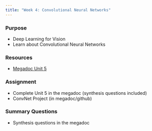 ```yaml
---
title: "Week 4: Convolutional Neural Networks"
---
```


### Purpose

- Deep Learning for Vision
- Learn about Convolutional Neural Networks

### Resources

- [Megadoc Unit 5](../megadoc/unit-05)

### Assignment

- Complete Unit 5 in the megadoc (synthesis questions included)
- ConvNet Project (in megadoc/github)

### Summary Questions

- Synthesis questions in the megadoc